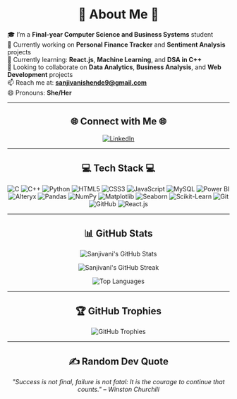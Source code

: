 <h1 align="center">💫 About Me 💫</h1>

🎓 I’m a **Final-year Computer Science and Business Systems** student  
🔭 Currently working on **Personal Finance Tracker** and **Sentiment Analysis** projects  
🌱 Currently learning: **React.js**, **Machine Learning**, and **DSA in C++**  
👯 Looking to collaborate on **Data Analytics**, **Business Analysis**, and **Web Development** projects  
📫 Reach me at: **sanjivanishende9@gmail.com**  
😄 Pronouns: **She/Her**

---

<h2 align="center">🌐 Connect with Me 🌐</h2>

<p align="center">
  <a href="https://www.linkedin.com/in/sanjivanishende9/" target="_blank">
    <img src="https://img.shields.io/badge/LinkedIn-blue?logo=linkedin&style=for-the-badge" alt="LinkedIn"/>
  </a>
</p>

---

<h2 align="center">💻 Tech Stack 💻</h2>

<p align="center">
  <img src="https://img.icons8.com/color/48/000000/c-programming.png" alt="C"/>
  <img src="https://img.icons8.com/color/48/000000/c-plus-plus-logo.png" alt="C++"/>
  <img src="https://img.icons8.com/color/48/000000/python.png" alt="Python"/>
  <img src="https://img.icons8.com/color/48/000000/html-5--v1.png" alt="HTML5"/>
  <img src="https://img.icons8.com/color/48/000000/css3.png" alt="CSS3"/>
  <img src="https://img.icons8.com/color/48/000000/javascript--v1.png" alt="JavaScript"/>
  <img src="https://img.icons8.com/ios-filled/48/4a90e2/mysql-logo.png" alt="MySQL"/>
  <img src="https://img.icons8.com/color/48/000000/power-bi.png" alt="Power BI"/>
  <img src="[https://img.icons8.com/external-tal-revivo-color-tal-revivo/48/null/external-alteryx-a-data-analytics-company-that-provides-a-platform-logo-color-tal-revivo.png](https://www.google.com/imgres?q=Alteryx&imgurl=https%3A%2F%2Fcapitalizeconsulting.com%2Fwp-content%2Fuploads%2F2020%2F06%2FAlteryxlogo111-1024x372-1024x372.png&imgrefurl=https%3A%2F%2Fcapitalizeconsulting.com%2Fwhat-is-alteryx-server%2F&docid=bhQEfWVFfT9zEM&tbnid=VAptYXFl9Ea9SM&vet=12ahUKEwiyqsic_4eOAxVLzzgGHSftBu4QM3oECBwQAA..i&w=1024&h=372&hcb=2&ved=2ahUKEwiyqsic_4eOAxVLzzgGHSftBu4QM3oECBwQAA)" alt="Alteryx"/>
  <img src="https://img.icons8.com/ios/48/26e07f/pandas.png" alt="Pandas"/>
  <img src="https://img.icons8.com/color/48/000000/numpy.png" alt="NumPy"/>
  <img src="https://img.icons8.com/external-soft-fill-juicy-fish/48/000000/external-matplotlib-a-python-library-for-creating-static-vector-graphics-soft-fill-soft-fill-juicy-fish.png" alt="Matplotlib"/>
  <img src="https://img.icons8.com/color/48/000000/seaborn.png" alt="Seaborn"/>
  <img src="https://img.icons8.com/color/48/000000/scikit-learn.png" alt="Scikit-Learn"/>
  <img src="https://img.icons8.com/ios-glyphs/48/000000/git.png" alt="Git"/>
  <img src="https://img.icons8.com/material-outlined/48/000000/github.png" alt="GitHub"/>
  <img src="https://img.icons8.com/color/48/000000/react-native.png" alt="React.js"/>
</p>

---

<h2 align="center">📊 GitHub Stats</h2>

<p align="center">
  <img src="https://github-readme-stats.vercel.app/api?username=sanjivani2005&theme=radical&hide_border=false&include_all_commits=true&count_private=true" alt="Sanjivani's GitHub Stats" />
</p>
<p align="center">
  <img src="https://github-readme-streak-stats.herokuapp.com/?user=sanjivani2005&theme=radical&hide_border=false" alt="Sanjivani's GitHub Streak" />
</p>
<p align="center">
  <img src="https://github-readme-stats.vercel.app/api/top-langs/?username=sanjivani2005&theme=radical&hide_border=false&layout=compact" alt="Top Languages" />
</p>

---

<h2 align="center">🏆 GitHub Trophies</h2>

<p align="center">
  <img src="https://github-profile-trophy.vercel.app/?username=sanjivani2005&theme=radical&no-frame=true&no-bg=false&margin-w=4" alt="GitHub Trophies" />
</p>

---

<h2 align="center">✍️ Random Dev Quote</h2>

<p align="center">
  <em>"Success is not final, failure is not fatal: It is the courage to continue that counts." – Winston Churchill</em>
</p>
